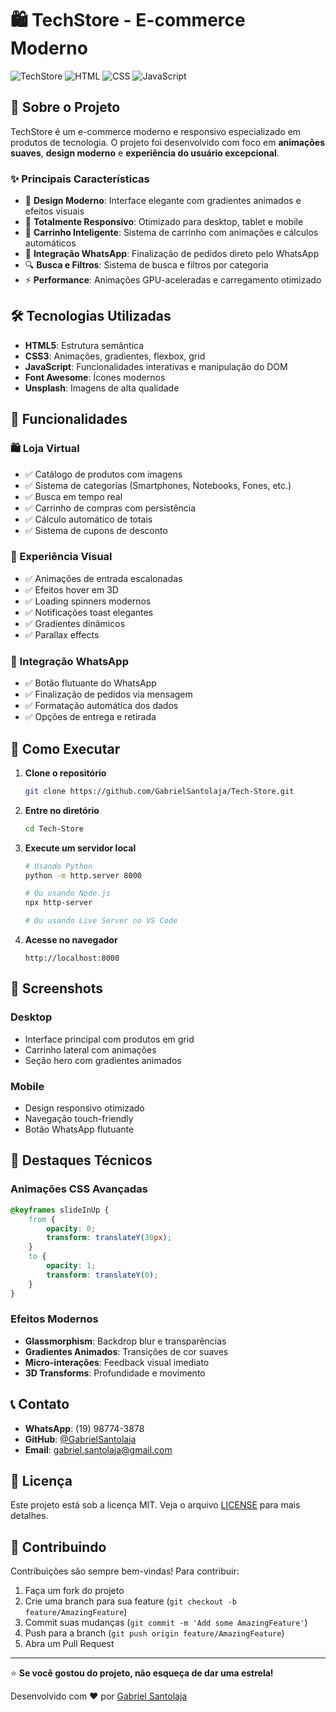 # 🛍️ TechStore - E-commerce Moderno

![TechStore](https://img.shields.io/badge/TechStore-E--commerce-orange?style=for-the-badge&logo=shopping-cart)
![HTML](https://img.shields.io/badge/HTML5-E34F26?style=for-the-badge&logo=html5&logoColor=white)
![CSS](https://img.shields.io/badge/CSS3-1572B6?style=for-the-badge&logo=css3&logoColor=white)
![JavaScript](https://img.shields.io/badge/JavaScript-F7DF1E?style=for-the-badge&logo=javascript&logoColor=black)

## 🚀 Sobre o Projeto

TechStore é um e-commerce moderno e responsivo especializado em produtos de tecnologia. O projeto foi desenvolvido com foco em **animações suaves**, **design moderno** e **experiência do usuário excepcional**.

### ✨ Principais Características

- 🎨 **Design Moderno**: Interface elegante com gradientes animados e efeitos visuais
- 📱 **Totalmente Responsivo**: Otimizado para desktop, tablet e mobile
- 🛒 **Carrinho Inteligente**: Sistema de carrinho com animações e cálculos automáticos
- 💬 **Integração WhatsApp**: Finalização de pedidos direto pelo WhatsApp
- 🔍 **Busca e Filtros**: Sistema de busca e filtros por categoria
- ⚡ **Performance**: Animações GPU-aceleradas e carregamento otimizado

## 🛠️ Tecnologias Utilizadas

- **HTML5**: Estrutura semântica
- **CSS3**: Animações, gradientes, flexbox, grid
- **JavaScript**: Funcionalidades interativas e manipulação do DOM
- **Font Awesome**: Ícones modernos
- **Unsplash**: Imagens de alta qualidade

## 🎯 Funcionalidades

### 🛍️ Loja Virtual
- ✅ Catálogo de produtos com imagens
- ✅ Sistema de categorias (Smartphones, Notebooks, Fones, etc.)
- ✅ Busca em tempo real
- ✅ Carrinho de compras com persistência
- ✅ Cálculo automático de totais
- ✅ Sistema de cupons de desconto

### 🎨 Experiência Visual
- ✅ Animações de entrada escalonadas
- ✅ Efeitos hover em 3D
- ✅ Loading spinners modernos
- ✅ Notificações toast elegantes
- ✅ Gradientes dinâmicos
- ✅ Parallax effects

### 📱 Integração WhatsApp
- ✅ Botão flutuante do WhatsApp
- ✅ Finalização de pedidos via mensagem
- ✅ Formatação automática dos dados
- ✅ Opções de entrega e retirada

## 🚀 Como Executar

1. **Clone o repositório**
   ```bash
   git clone https://github.com/GabrielSantolaja/Tech-Store.git
   ```

2. **Entre no diretório**
   ```bash
   cd Tech-Store
   ```

3. **Execute um servidor local**
   ```bash
   # Usando Python
   python -m http.server 8000
   
   # Ou usando Node.js
   npx http-server
   
   # Ou usando Live Server no VS Code
   ```

4. **Acesse no navegador**
   ```
   http://localhost:8000
   ```

## 📱 Screenshots

### Desktop
- Interface principal com produtos em grid
- Carrinho lateral com animações
- Seção hero com gradientes animados

### Mobile
- Design responsivo otimizado
- Navegação touch-friendly
- Botão WhatsApp flutuante

## 🎨 Destaques Técnicos

### Animações CSS Avançadas
```css
@keyframes slideInUp {
    from {
        opacity: 0;
        transform: translateY(30px);
    }
    to {
        opacity: 1;
        transform: translateY(0);
    }
}
```

### Efeitos Modernos
- **Glassmorphism**: Backdrop blur e transparências
- **Gradientes Animados**: Transições de cor suaves
- **Micro-interações**: Feedback visual imediato
- **3D Transforms**: Profundidade e movimento

## 📞 Contato

- **WhatsApp**: (19) 98774-3878
- **GitHub**: [@GabrielSantolaja](https://github.com/GabrielSantolaja)
- **Email**: gabriel.santolaja@gmail.com

## 📄 Licença

Este projeto está sob a licença MIT. Veja o arquivo [LICENSE](LICENSE) para mais detalhes.

## 🤝 Contribuindo

Contribuições são sempre bem-vindas! Para contribuir:

1. Faça um fork do projeto
2. Crie uma branch para sua feature (`git checkout -b feature/AmazingFeature`)
3. Commit suas mudanças (`git commit -m 'Add some AmazingFeature'`)
4. Push para a branch (`git push origin feature/AmazingFeature`)
5. Abra um Pull Request

---

⭐ **Se você gostou do projeto, não esqueça de dar uma estrela!**

Desenvolvido com ❤️ por [Gabriel Santolaja](https://github.com/GabrielSantolaja)